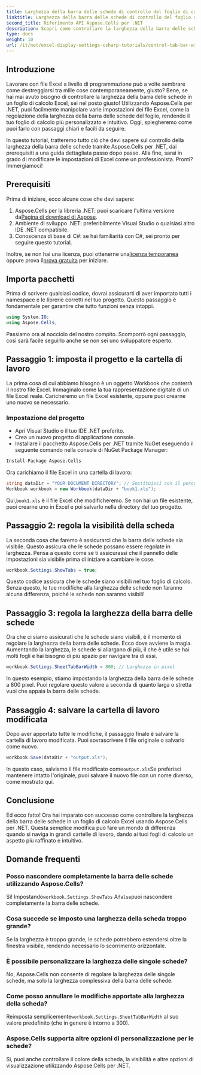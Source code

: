```yaml
---
title: Larghezza della barra delle schede di controllo del foglio di calcolo
linktitle: Larghezza della barra delle schede di controllo del foglio di calcolo
second_title: Riferimento API Aspose.Cells per .NET
description: Scopri come controllare la larghezza della barra delle schede del foglio in Excel usando Aspose.Cells per .NET con questo tutorial passo dopo passo. Personalizza i tuoi file Excel in modo efficiente.
type: docs
weight: 10
url: /it/net/excel-display-settings-csharp-tutorials/control-tab-bar-width-of-spreadsheet/
---
```

## Introduzione

Lavorare con file Excel a livello di programmazione può a volte sembrare come destreggiarsi tra mille cose contemporaneamente, giusto? Bene, se hai mai avuto bisogno di controllare la larghezza della barra delle schede in un foglio di calcolo Excel, sei nel posto giusto! Utilizzando Aspose.Cells per .NET, puoi facilmente manipolare varie impostazioni dei file Excel, come la regolazione della larghezza della barra delle schede del foglio, rendendo il tuo foglio di calcolo più personalizzato e intuitivo. Oggi, spiegheremo come puoi farlo con passaggi chiari e facili da seguire.

In questo tutorial, tratteremo tutto ciò che devi sapere sul controllo della larghezza della barra delle schede tramite Aspose.Cells per .NET, dai prerequisiti a una guida dettagliata passo dopo passo. Alla fine, sarai in grado di modificare le impostazioni di Excel come un professionista. Pronti? Immergiamoci!

## Prerequisiti

Prima di iniziare, ecco alcune cose che devi sapere:

1.  Aspose.Cells per la libreria .NET: puoi scaricare l'ultima versione da[Pagina di download di Aspose](https://releases.aspose.com/cells/net/).
2. Ambiente di sviluppo .NET: preferibilmente Visual Studio o qualsiasi altro IDE .NET compatibile.
3. Conoscenza di base di C#: se hai familiarità con C#, sei pronto per seguire questo tutorial.

 Inoltre, se non hai una licenza, puoi ottenerne una[licenza temporanea](https://purchase.aspose.com/temporary-license/) oppure prova il[prova gratuita](https://releases.aspose.com/) per iniziare.

## Importa pacchetti

Prima di scrivere qualsiasi codice, dovrai assicurarti di aver importato tutti i namespace e le librerie corretti nel tuo progetto. Questo passaggio è fondamentale per garantire che tutto funzioni senza intoppi.

```csharp
using System.IO;
using Aspose.Cells;
```

Passiamo ora al nocciolo del nostro compito. Scomporrò ogni passaggio, così sarà facile seguirlo anche se non sei uno sviluppatore esperto.

## Passaggio 1: imposta il progetto e la cartella di lavoro

La prima cosa di cui abbiamo bisogno è un oggetto Workbook che conterrà il nostro file Excel. Immaginalo come la tua rappresentazione digitale di un file Excel reale. Caricheremo un file Excel esistente, oppure puoi crearne uno nuovo se necessario.

### Impostazione del progetto

- Apri Visual Studio o il tuo IDE .NET preferito.
- Crea un nuovo progetto di applicazione console.
- Installare il pacchetto Aspose.Cells per .NET tramite NuGet eseguendo il seguente comando nella console di NuGet Package Manager:

```bash
Install-Package Aspose.Cells
```

Ora carichiamo il file Excel in una cartella di lavoro:

```csharp
string dataDir = "YOUR DOCUMENT DIRECTORY"; // Sostituisci con il percorso del tuo file
Workbook workbook = new Workbook(dataDir + "book1.xls"); 
```

 Qui,`book1.xls` è il file Excel che modificheremo. Se non hai un file esistente, puoi crearne uno in Excel e poi salvarlo nella directory del tuo progetto.

## Passaggio 2: regola la visibilità della scheda

La seconda cosa che faremo è assicurarci che la barra delle schede sia visibile. Questo assicura che le schede possano essere regolate in larghezza. Pensa a questo come se ti assicurassi che il pannello delle impostazioni sia visibile prima di iniziare a cambiare le cose.

```csharp
workbook.Settings.ShowTabs = true;
```

Questo codice assicura che le schede siano visibili nel tuo foglio di calcolo. Senza questo, le tue modifiche alla larghezza delle schede non faranno alcuna differenza, poiché le schede non saranno visibili!

## Passaggio 3: regola la larghezza della barra delle schede

Ora che ci siamo assicurati che le schede siano visibili, è il momento di regolare la larghezza della barra delle schede. Ecco dove avviene la magia. Aumentando la larghezza, le schede si allargano di più, il che è utile se hai molti fogli e hai bisogno di più spazio per navigare tra di essi.

```csharp
workbook.Settings.SheetTabBarWidth = 800; // Larghezza in pixel
```

In questo esempio, stiamo impostando la larghezza della barra delle schede a 800 pixel. Puoi regolare questo valore a seconda di quanto larga o stretta vuoi che appaia la barra delle schede.

## Passaggio 4: salvare la cartella di lavoro modificata

Dopo aver apportato tutte le modifiche, il passaggio finale è salvare la cartella di lavoro modificata. Puoi sovrascrivere il file originale o salvarlo come nuovo.

```csharp
workbook.Save(dataDir + "output.xls");
```

 In questo caso, salviamo il file modificato come`output.xls`Se preferisci mantenere intatto l'originale, puoi salvare il nuovo file con un nome diverso, come mostrato qui.

## Conclusione

Ed ecco fatto! Ora hai imparato con successo come controllare la larghezza della barra delle schede in un foglio di calcolo Excel usando Aspose.Cells per .NET. Questa semplice modifica può fare un mondo di differenza quando si naviga in grandi cartelle di lavoro, dando ai tuoi fogli di calcolo un aspetto più raffinato e intuitivo.

## Domande frequenti

### Posso nascondere completamente la barra delle schede utilizzando Aspose.Cells?
 Sì! Impostando`workbook.Settings.ShowTabs` A`false`puoi nascondere completamente la barra delle schede.

### Cosa succede se imposto una larghezza della scheda troppo grande?
Se la larghezza è troppo grande, le schede potrebbero estendersi oltre la finestra visibile, rendendo necessario lo scorrimento orizzontale.

### È possibile personalizzare la larghezza delle singole schede?
No, Aspose.Cells non consente di regolare la larghezza delle singole schede, ma solo la larghezza complessiva della barra delle schede.

### Come posso annullare le modifiche apportate alla larghezza della scheda?
 Reimposta semplicemente`workbook.Settings.SheetTabBarWidth` al suo valore predefinito (che in genere è intorno a 300).

### Aspose.Cells supporta altre opzioni di personalizzazione per le schede?
Sì, puoi anche controllare il colore della scheda, la visibilità e altre opzioni di visualizzazione utilizzando Aspose.Cells per .NET.
